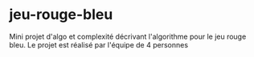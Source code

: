 # jeu-rouge-bleu
Mini projet d'algo et complexité décrivant l'algorithme pour le jeu rouge bleu. Le projet est réalisé par l'équipe de 4 personnes
